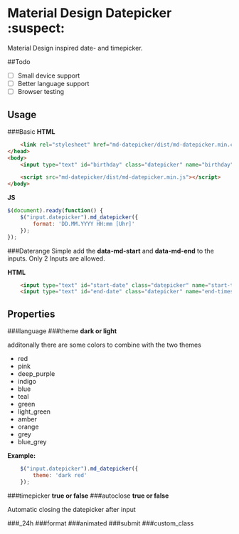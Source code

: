 # Material Design Datepicker :suspect:
Material Design inspired date- and timepicker.

##Todo
- [ ] Small device support
- [ ] Better language support
- [ ] Browser testing

## Usage
###Basic
**HTML**
```html
	<link rel="stylesheet" href="md-datepicker/dist/md-datepicker.min.css">
</head>
<body>
	<input type="text" id="birthday" class="datepicker" name="birthday">

	<script src="md-datepicker/dist/md-datepicker.min.js"></script>
</body>
```
**JS**
```js
$(document).ready(function() {
	$("input.datepicker").md_datepicker({
		format: 'DD.MM.YYYY HH:mm [Uhr]'
	});
});
```
###Daterange
Simple add the **data-md-start** and **data-md-end** to the inputs.
Only 2 Inputs are allowed.

**HTML**
```html
	<input type="text" id="start-date" class="datepicker" name="start-timestamp" data-md-start>
	<input type="text" id="end-date" class="datepicker" name="end-timestamp"  data-md-end>
```

## Properties
###language
###theme
**dark or light**

additonally there are some colors to combine with the two themes
-	red
-	pink
-	deep_purple
-	indigo
-	blue
-	teal
-	green
-	light_green
-	amber
-	orange
-	grey
-	blue_grey

**Example:**
```js
	$("input.datepicker").md_datepicker({
		theme: 'dark red'
	});
```
###timepicker
**true or false**
###autoclose
**true or false**

Automatic closing the datepicker after input

###_24h
###format
###animated
###submit
###custom_class